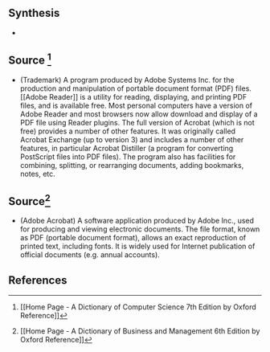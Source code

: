## Synthesis
- 
## Source [^1]
- (Trademark) A program produced by Adobe Systems Inc. for the production and manipulation of portable document format (PDF) files. [[Adobe Reader]] is a utility for reading, displaying, and printing PDF files, and is available free. Most personal computers have a version of Adobe Reader and most browsers now allow download and display of a PDF file using Reader plugins. The full version of Acrobat (which is not free) provides a number of other features. It was originally called Acrobat Exchange (up to version 3) and includes a number of other features, in particular Acrobat Distiller (a program for converting PostScript files into PDF files). The program also has facilities for combining, splitting, or rearranging documents, adding bookmarks, notes, etc.
## Source[^2]
- (Adobe Acrobat) A software application produced by Adobe Inc., used for producing and viewing electronic documents. The file format, known as PDF (portable document format), allows an exact reproduction of printed text, including fonts. It is widely used for Internet publication of official documents (e.g. annual accounts).
## References

[^1]: [[Home Page - A Dictionary of Computer Science 7th Edition by Oxford Reference]]
[^2]: [[Home Page - A Dictionary of Business and Management 6th Edition by Oxford Reference]]